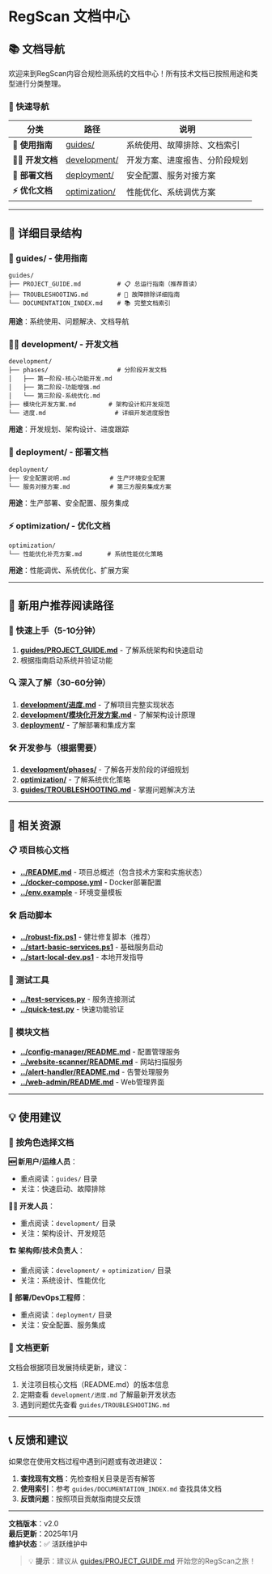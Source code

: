 # RegScan 文档中心

## 📚 文档导航

欢迎来到RegScan内容合规检测系统的文档中心！所有技术文档已按照用途和类型进行分类整理。

### 🎯 快速导航

| 分类 | 路径 | 说明 |
|------|------|------|
| **📖 使用指南** | [guides/](./guides/) | 系统使用、故障排除、文档索引 |
| **👨‍💻 开发文档** | [development/](./development/) | 开发方案、进度报告、分阶段规划 |
| **🚀 部署文档** | [deployment/](./deployment/) | 安全配置、服务对接方案 |
| **⚡ 优化文档** | [optimization/](./optimization/) | 性能优化、系统调优方案 |

---

## 📁 详细目录结构

### 📖 guides/ - 使用指南
```
guides/
├── PROJECT_GUIDE.md          # 📋 总运行指南（推荐首读）
├── TROUBLESHOOTING.md        # 🔧 故障排除详细指南
└── DOCUMENTATION_INDEX.md    # 📚 完整文档索引
```

**用途**：系统使用、问题解决、文档导航

### 👨‍💻 development/ - 开发文档
```
development/
├── phases/                   # 分阶段开发文档
│   ├── 第一阶段-核心功能开发.md
│   ├── 第二阶段-功能增强.md
│   └── 第三阶段-系统优化.md
├── 模块化开发方案.md         # 架构设计和开发规范
└── 进度.md                   # 详细开发进度报告
```

**用途**：开发规划、架构设计、进度跟踪

### 🚀 deployment/ - 部署文档
```
deployment/
├── 安全配置说明.md           # 生产环境安全配置
└── 服务对接方案.md           # 第三方服务集成方案
```

**用途**：生产部署、安全配置、服务集成

### ⚡ optimization/ - 优化文档
```
optimization/
└── 性能优化补充方案.md       # 系统性能优化策略
```

**用途**：性能调优、系统优化、扩展方案

---

## 🚀 新用户推荐阅读路径

### 🎯 快速上手（5-10分钟）
1. **[guides/PROJECT_GUIDE.md](./guides/PROJECT_GUIDE.md)** - 了解系统架构和快速启动
2. 根据指南启动系统并验证功能

### 🔍 深入了解（30-60分钟）
1. **[development/进度.md](./development/进度.md)** - 了解项目完整实现状态
2. **[development/模块化开发方案.md](./development/模块化开发方案.md)** - 了解架构设计原理
3. **[deployment/](./deployment/)** - 了解部署和集成方案

### 🛠️ 开发参与（根据需要）
1. **[development/phases/](./development/phases/)** - 了解各开发阶段的详细规划
2. **[optimization/](./optimization/)** - 了解系统优化策略
3. **[guides/TROUBLESHOOTING.md](./guides/TROUBLESHOOTING.md)** - 掌握问题解决方法

---

## 🔗 相关资源

### 📋 项目核心文档
- **[../README.md](../README.md)** - 项目总概述（包含技术方案和实施状态）
- **[../docker-compose.yml](../docker-compose.yml)** - Docker部署配置
- **[../env.example](../env.example)** - 环境变量模板

### 🛠️ 启动脚本
- **[../robust-fix.ps1](../robust-fix.ps1)** - 健壮修复脚本（推荐）
- **[../start-basic-services.ps1](../start-basic-services.ps1)** - 基础服务启动
- **[../start-local-dev.ps1](../start-local-dev.ps1)** - 本地开发指导

### 🧪 测试工具
- **[../test-services.py](../test-services.py)** - 服务连接测试
- **[../quick-test.py](../quick-test.py)** - 快速功能验证

### 📁 模块文档
- **[../config-manager/README.md](../config-manager/README.md)** - 配置管理服务
- **[../website-scanner/README.md](../website-scanner/README.md)** - 网站扫描服务
- **[../alert-handler/README.md](../alert-handler/README.md)** - 告警处理服务
- **[../web-admin/README.md](../web-admin/README.md)** - Web管理界面

---

## 💡 使用建议

### 📖 按角色选择文档

**🆕 新用户/运维人员**：
- 重点阅读：`guides/` 目录
- 关注：快速启动、故障排除

**👨‍💻 开发人员**：
- 重点阅读：`development/` 目录
- 关注：架构设计、开发规范

**🏗️ 架构师/技术负责人**：
- 重点阅读：`development/` + `optimization/` 目录
- 关注：系统设计、性能优化

**🚀 部署/DevOps工程师**：
- 重点阅读：`deployment/` 目录
- 关注：安全配置、服务集成

### 🔄 文档更新

文档会根据项目发展持续更新，建议：
1. 关注项目核心文档（README.md）的版本信息
2. 定期查看 `development/进度.md` 了解最新开发状态
3. 遇到问题优先查看 `guides/TROUBLESHOOTING.md`

---

## 📞 反馈和建议

如果您在使用文档过程中遇到问题或有改进建议：

1. **查找现有文档**：先检查相关目录是否有解答
2. **使用索引**：参考 `guides/DOCUMENTATION_INDEX.md` 查找具体文档
3. **反馈问题**：按照项目贡献指南提交反馈

---

**文档版本**：v2.0  
**最后更新**：2025年1月  
**维护状态**：✅ 活跃维护中

> 💡 **提示**：建议从 [guides/PROJECT_GUIDE.md](./guides/PROJECT_GUIDE.md) 开始您的RegScan之旅！